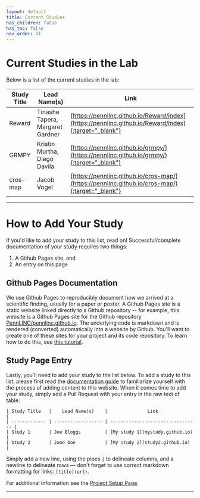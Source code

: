 ```yaml
---
layout: default
title: Current Studies
has_children: false
has_toc: false
nav_order: 11
---
```


# Current Studies in the Lab

Below is a list of the current studies in the lab:

| Study Title |    Lead Name(s)    |               Link                |
| ------------- | --------------- | --------------------------------- |
| Reward    | Tinashe Tapera, Margaret Gardner | [https://pennlinc.github.io/Reward/index](https://pennlinc.github.io/Reward/index){:target="_blank"} |
| GRMPY    | Kristin Murtha, Diego Davila | [https://pennlinc.github.io/grmpy/](https://pennlinc.github.io/grmpy/){:target="_blank"} |
| cros-map | Jacob Vogel | [https://pennlinc.github.io/cros-map/](https://pennlinc.github.io/cros-map/){:target="_blank"} |

---------------------------------------------------------------------------------

# How to Add Your Study

If you'd like to add your study to this list, read on! Successful/complete documentation of your study requires two things:

1. A Github Pages site, and
2. An entry on this page

## Github Pages Documentation

We use Github Pages to reproducibly document how we arrived at a scientific finding, usually for a paper or poster. A Github Pages site is a static website linked directly to a Github repository -- for example, this website is a Github Pages site for the Github repository [PennLINC/pennlinc.github.io](https://github.com/PennLINC/PennLINC.github.io). The underlying code is markdown and is rendered (converted) automatically into a website by Github. You'll want to create one of these sites for your project and its code repository. To learn how to do this, see [this tutorial](/docs/Contributing/project-documentation/).

## Study Page Entry

Lastly, you'll need to add your study to the list below.
To add a study to this list, please first read the [documentation guide](/docs/Contributing/documentation_guidelines) to familiarize yourself with the process of adding content to this website. When it comes time to add your study, simply add a Pull Request with your entry in the raw text of table:

```
| Study Title   |    Lead Name(s)    |               Link                |
| ------------- | ------------------ | --------------------------------- |
| Study 1       | Joe Bloggs         | [My study 1](mystudy.github.io)   |
| Study 2       | Jane Doe           | [My study 2](study2.github.io)    |
```

Simply add a new line, using the pipes `|` to delineate columns, and a newline to delineate rows — don't forget to use correct markdown formatting for links: `[title](url)`.

For additional information see the [Project Setup Page](/docs/LabHome/ProjectSetup/).

----------------------------------------


